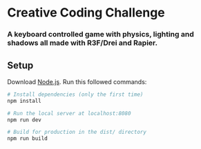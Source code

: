 # Creative Coding Challenge

### A keyboard controlled game with physics, lighting and shadows all made with R3F/Drei and Rapier.   

## Setup
Download [Node.js](https://nodejs.org/en/download/).
Run this followed commands:

``` bash
# Install dependencies (only the first time)
npm install

# Run the local server at localhost:8080
npm run dev

# Build for production in the dist/ directory
npm run build
```
